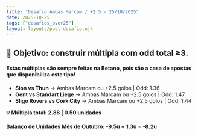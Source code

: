 ```yaml
---
title: "Desafio Ambas Marcam / +2.5 - 25/10/2025"
date: 2025-10-25
tags: ["desafios_over25"]
layout: layouts/post-desafio.njk
---
```


## 🎯 Objetivo: construir múltipla com odd total ≥3.

#### Estas múltiplas são sempre feitas na Betano, pois são a casa de apostas que disponibiliza este tipo!

- **Sion vs Thun** → Ambas Marcam ou +2.5 golos | Odd: 1.36
- **Gent vs Standart Liege** → Ambas Marcam ou +2.5 golos | Odd: 1.47
- **Sligo Rovers vs Cork City** → Ambas Marcam ou +2.5 golos | Odd: 1.44

**💡 Múltipla total: 2.88 | 0.50 unidades** 

#### Balanço de Unidades Mês de Outubro: -9.5u + 1.3u = -8.2u